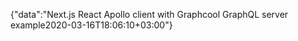 {"data":"Next.js React Apollo client with Graphcool GraphQL server example2020-03-16T18:06:10+03:00"}
